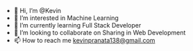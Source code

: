 - 👋 Hi, I’m @Kevin
- 👀 I’m interested in Machine Learning
- 🌱 I’m currently learning Full Stack Developer
- 💞️ I’m looking to collaborate on Sharing in Web Development
- 📫 How to reach me kevinpranata138@gmail.com
